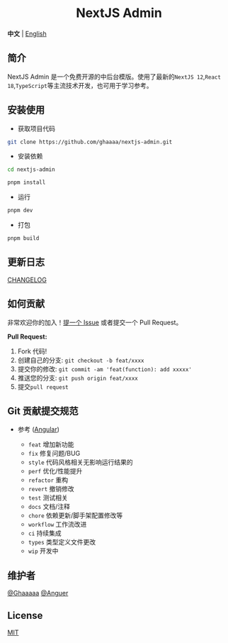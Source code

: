 <div align="center">

<h1>NextJS Admin</h1>

</div>

**中文** | [English](./README.md)

## 简介

NextJS Admin 是一个免费开源的中后台模版。使用了最新的`NextJS 12`,`React 18`,`TypeScript`等主流技术开发，也可用于学习参考。


## 安装使用

- 获取项目代码

```bash
git clone https://github.com/ghaaaa/nextjs-admin.git
```

- 安装依赖

```bash
cd nextjs-admin

pnpm install

```

- 运行

```bash
pnpm dev
```

- 打包

```bash
pnpm build
```


## 更新日志

[CHANGELOG](./CHANGELOG.md)


## 如何贡献

非常欢迎你的加入！[提一个 Issue](https://github.com/ghaaaaa/nextjs-admin/issues/new/choose) 或者提交一个 Pull Request。

**Pull Request:**

1. Fork 代码!
2. 创建自己的分支: `git checkout -b feat/xxxx`
3. 提交你的修改: `git commit -am 'feat(function): add xxxxx'`
4. 推送您的分支: `git push origin feat/xxxx`
5. 提交`pull request`


## Git 贡献提交规范

- 参考 ([Angular](https://github.com/conventional-changelog/conventional-changelog/tree/master/packages/conventional-changelog-angular))

  - `feat` 增加新功能
  - `fix` 修复问题/BUG
  - `style` 代码风格相关无影响运行结果的
  - `perf` 优化/性能提升
  - `refactor` 重构
  - `revert` 撤销修改
  - `test` 测试相关
  - `docs` 文档/注释
  - `chore` 依赖更新/脚手架配置修改等
  - `workflow` 工作流改进
  - `ci` 持续集成
  - `types` 类型定义文件更改
  - `wip` 开发中


## 维护者

[@Ghaaaaa](https://github.com/ghaaaaa)
[@Anguer](https://github.com/anguer)


## License

[MIT](./LICENSE)